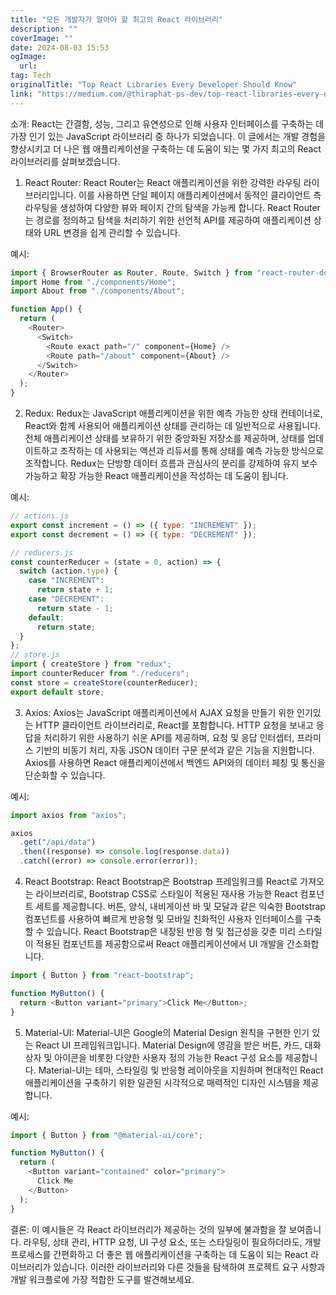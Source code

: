 ```yaml
---
title: "모든 개발자가 알아야 할 최고의 React 라이브러리"
description: ""
coverImage: ""
date: 2024-08-03 15:53
ogImage: 
  url: 
tag: Tech
originalTitle: "Top React Libraries Every Developer Should Know"
link: "https://medium.com/@thiraphat-ps-dev/top-react-libraries-every-developer-should-know-fe2f84e126e7"
---
```




소개: React는 간결함, 성능, 그리고 유연성으로 인해 사용자 인터페이스를 구축하는 데 가장 인기 있는 JavaScript 라이브러리 중 하나가 되었습니다. 이 글에서는 개발 경험을 향상시키고 더 나은 웹 애플리케이션을 구축하는 데 도움이 되는 몇 가지 최고의 React 라이브러리를 살펴보겠습니다.

1. React Router: React Router는 React 애플리케이션을 위한 강력한 라우팅 라이브러리입니다. 이를 사용하면 단일 페이지 애플리케이션에서 동적인 클라이언트 측 라우팅을 생성하여 다양한 뷰와 페이지 간의 탐색을 가능케 합니다. React Router는 경로를 정의하고 탐색을 처리하기 위한 선언적 API를 제공하여 애플리케이션 상태와 URL 변경을 쉽게 관리할 수 있습니다.

예시:

```js
import { BrowserRouter as Router, Route, Switch } from "react-router-dom";
import Home from "./components/Home";
import About from "./components/About";

function App() {
  return (
    <Router>
      <Switch>
        <Route exact path="/" component={Home} />
        <Route path="/about" component={About} />
      </Switch>
    </Router>
  );
}
```

<div class="content-ad"></div>

2. Redux: Redux는 JavaScript 애플리케이션을 위한 예측 가능한 상태 컨테이너로, React와 함께 사용되어 애플리케이션 상태를 관리하는 데 일반적으로 사용됩니다. 전체 애플리케이션 상태를 보유하기 위한 중앙화된 저장소를 제공하며, 상태를 업데이트하고 조작하는 데 사용되는 액션과 리듀서를 통해 상태를 예측 가능한 방식으로 조작합니다. Redux는 단방향 데이터 흐름과 관심사의 분리를 강제하여 유지 보수 가능하고 확장 가능한 React 애플리케이션을 작성하는 데 도움이 됩니다.

예시:

```js
// actions.js
export const increment = () => ({ type: "INCREMENT" });
export const decrement = () => ({ type: "DECREMENT" });

// reducers.js
const counterReducer = (state = 0, action) => {
  switch (action.type) {
    case "INCREMENT":
      return state + 1;
    case "DECREMENT":
      return state - 1;
    default:
      return state;
  }
};
// store.js
import { createStore } from "redux";
import counterReducer from "./reducers";
const store = createStore(counterReducer);
export default store;
```

3. Axios: Axios는 JavaScript 애플리케이션에서 AJAX 요청을 만들기 위한 인기있는 HTTP 클라이언트 라이브러리로, React를 포함합니다. HTTP 요청을 보내고 응답을 처리하기 위한 사용하기 쉬운 API를 제공하며, 요청 및 응답 인터셉터, 프라미스 기반의 비동기 처리, 자동 JSON 데이터 구문 분석과 같은 기능을 지원합니다. Axios를 사용하면 React 애플리케이션에서 백엔드 API와의 데이터 페칭 및 통신을 단순화할 수 있습니다.

<div class="content-ad"></div>

예시:

```js
import axios from "axios";

axios
  .get("/api/data")
  .then((response) => console.log(response.data))
  .catch((error) => console.error(error));
```

4. React Bootstrap: React Bootstrap은 Bootstrap 프레임워크를 React로 가져오는 라이브러리로, Bootstrap CSS로 스타일이 적용된 재사용 가능한 React 컴포넌트 세트를 제공합니다. 버튼, 양식, 내비게이션 바 및 모달과 같은 익숙한 Bootstrap 컴포넌트를 사용하여 빠르게 반응형 및 모바일 친화적인 사용자 인터페이스를 구축할 수 있습니다. React Bootstrap은 내장된 반응 형 및 접근성을 갖춘 미리 스타일이 적용된 컴포넌트를 제공함으로써 React 애플리케이션에서 UI 개발을 간소화합니다.

<div class="content-ad"></div>

```js
import { Button } from "react-bootstrap";

function MyButton() {
  return <Button variant="primary">Click Me</Button>;
}
```

5. Material-UI: Material-UI은 Google의 Material Design 원칙을 구현한 인기 있는 React UI 프레임워크입니다. Material Design에 영감을 받은 버튼, 카드, 대화상자 및 아이콘을 비롯한 다양한 사용자 정의 가능한 React 구성 요소를 제공합니다. Material-UI는 테마, 스타일링 및 반응형 레이아웃을 지원하며 현대적인 React 애플리케이션을 구축하기 위한 일관된 시각적으로 매력적인 디자인 시스템을 제공합니다.

예시:

```js
import { Button } from "@material-ui/core";

function MyButton() {
  return (
    <Button variant="contained" color="primary">
      Click Me
    </Button>
  );
}
```

<div class="content-ad"></div>

결론: 이 예시들은 각 React 라이브러리가 제공하는 것의 일부에 불과함을 잘 보여줍니다. 라우팅, 상태 관리, HTTP 요청, UI 구성 요소, 또는 스타일링이 필요하더라도, 개발 프로세스를 간편화하고 더 좋은 웹 애플리케이션을 구축하는 데 도움이 되는 React 라이브러리가 있습니다. 이러한 라이브러리와 다른 것들을 탐색하여 프로젝트 요구 사항과 개발 워크플로에 가장 적합한 도구를 발견해보세요.
